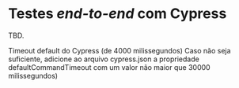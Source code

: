 # Testes _end-to-end_ com Cypress

TBD.


Timeout default do Cypress (de 4000 milissegundos)
Caso não seja suficiente, adicione ao arquivo cypress.json a propriedade defaultCommandTimeout com um valor não maior que 30000 milissegundos)